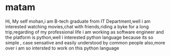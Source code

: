 # matam

Hi,
My self mohan,i am B-tech graduate from IT Department,well i am interested watching movies,chat with friends,riding a byke for a long trip,regarding of my professional life i am working as software engineer and the platform is python,well i interested python language because its so simple , case sensative and easily understood by common people also,more over i am so intersted to work on this python language
